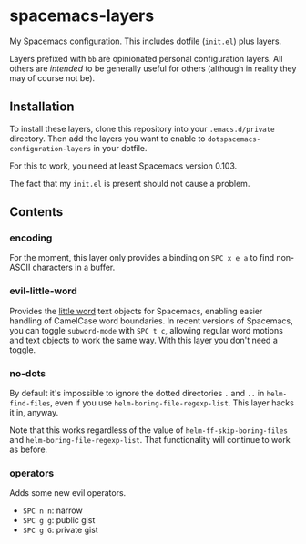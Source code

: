 # spacemacs-layers

My Spacemacs configuration. This includes dotfile (`init.el`) plus layers.

Layers prefixed with `bb` are opinionated personal configuration layers. All
others are *intended* to be generally useful for others (although in reality
they may of course not be).

## Installation
To install these layers, clone this repository into your `.emacs.d/private`
directory. Then add the layers you want to enable to
`dotspacemacs-configuration-layers` in your dotfile.

For this to work, you need at least Spacemacs version 0.103.

The fact that my `init.el` is present should not cause a problem.

## Contents

### encoding

For the moment, this layer only provides a binding on `SPC x e a` to find
non-ASCII characters in a buffer.

### evil-little-word

Provides the [little word](https://github.com/tarao/evil-plugins) text objects
for Spacemacs, enabling easier handling of CamelCase word boundaries. In recent
versions of Spacemacs, you can toggle `subword-mode` with `SPC t c`, allowing
regular word motions and text objects to work the same way. With this layer you
don't need a toggle.

### no-dots

By default it's impossible to ignore the dotted directories `.` and `..` in
`helm-find-files`, even if you use `helm-boring-file-regexp-list`. This layer
hacks it in, anyway.

Note that this works regardless of the value of `helm-ff-skip-boring-files` and
`helm-boring-file-regexp-list`. That functionality will continue to work as
before.

### operators

Adds some new evil operators.

- `SPC n n`: narrow
- `SPC g g`: public gist
- `SPC g G`: private gist
